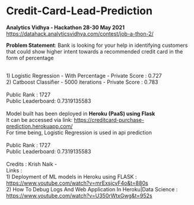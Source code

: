 # Credit-Card-Lead-Prediction
<b>Analytics Vidhya - Hackathon 28-30 May 2021</b>
</br>https://datahack.analyticsvidhya.com/contest/job-a-thon-2/

<b>Problem Statement</b>: Bank is looking for your help in identifying customers that could show higher intent towards a recommended credit card in the form of percentage 

<br/> 1) Logistic Regression - With Percentage - Private Score : 0.727
<br/> 2) Catboost Classifier - 5000 iterations - Private Score : 0.783
<br/>
<br/> Public Rank : 1727 
<br/> Public Leaderboard: 0.7319135583
<br/>
<br/> Model built has been deployed in <b>Heroku (PaaS) using Flask</b>
<br/> It can be accessed via link: https://creditcard-purchase-prediction.herokuapp.com/
<br/> For time being, Logistic Regression is used in api prediction <br/>
<br/> Public Rank : 1727 
<br/> Public Leaderboard: 0.7319135583
<br/>
<br/> Credits : Krish Naik - 
<br/> Links :
<br/> 1) Deployment of ML models in Heroku using FLASK : 
<br/> https://www.youtube.com/watch?v=mrExsjcvF4o&t=880s
<br/> 2) How To Debug Logs And Web Application In Heroku|Data Science :
<br/> https://www.youtube.com/watch?v=U350rWtxGwg&t=952s

